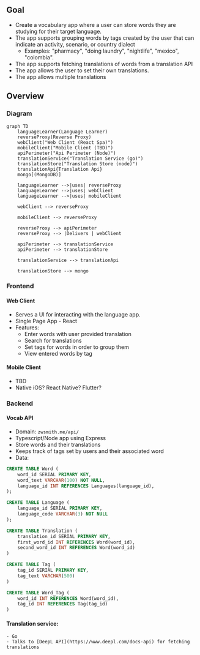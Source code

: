 ## Goal
- Create a vocabulary app where a user can store words they are studying for their target language. 
- The app supports grouping words by tags created by the user that can indicate an activity, scenario, or country dialect
	- Examples: "pharmacy", "doing laundry", "nightlife", "mexico", "colombia".
- The app supports fetching translations of words from a translation API
- The app allows the user to set their own translations. 
- The app allows multiple translations
## Overview

### Diagram
```mermaid
graph TD
    languageLearner(Language Learner)
    reverseProxy(Reverse Proxy)
    webClient("Web Client (React Spa)")
    mobileClient("Mobile Client (TBD)")
    apiPerimeter("Api Perimeter (Node)")
    translationService("Translation Service (go)")
    translationStore("Translation Store (node)")
    translationApi{Translation Api}
    mongo[(MongoDB)]
    
    languageLearner -->|uses| reverseProxy
    languageLearner -->|uses| webClient
    languageLearner -->|uses| mobileClient
        
    webClient --> reverseProxy    
    
    mobileClient --> reverseProxy
    
    reverseProxy --> apiPerimeter
    reverseProxy --> |Delivers | webClient    
    
    apiPerimeter --> translationService
    apiPerimeter --> translationStore
    
    translationService --> translationApi
    
    translationStore --> mongo
```
### Frontend
#### Web Client
- Serves a UI for interacting with the language app.
- Single Page App - React
- Features:
	- Enter words with user provided translation
	- Search for translations
	- Set tags for words in order to group them
	- View entered words by tag
#### Mobile Client
 - TBD
 - Native iOS? React Native? Flutter?
### Backend
#### Vocab API
- Domain: `zwsmith.me/api/`
- Typescript/Node app using Express
- Store words and their translations
- Keeps track of tags set by users and their associated word
- Data:
```sql
CREATE TABLE Word (
    word_id SERIAL PRIMARY KEY,
    word_text VARCHAR(100) NOT NULL,
    language_id INT REFERENCES Languages(language_id),
);

CREATE TABLE Language (
    language_id SERIAL PRIMARY KEY,
    language_code VARCHAR(3) NOT NULL
);

CREATE TABLE Translation (
    translation_id SERIAL PRIMARY KEY,
	first_word_id INT REFERENCES Word(word_id),
	second_word_id INT REFERENCES Word(word_id)
)

CREATE TABLE Tag (
    tag_id SERIAL PRIMARY KEY,
    tag_text VARCHAR(500)
)

CREATE TABLE Word_Tag (
    word_id INT REFERENCES Word(word_id),
    tag_id INT REFERENCES Tag(tag_id)
)
```
#### Translation service:
	- Go
	- Talks to [DeepL API](https://www.deepl.com/docs-api) for fetching translations
